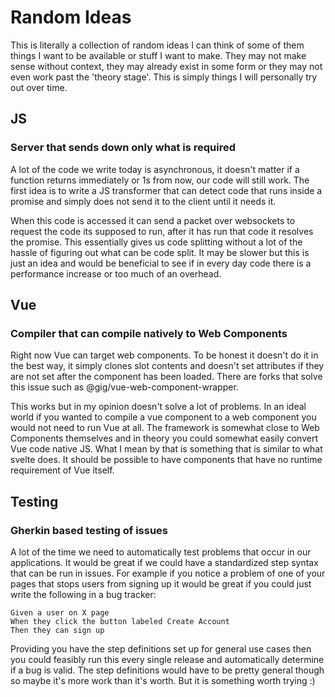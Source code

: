 # Random Ideas

This is literally a collection of random ideas I can think of some of them things I want to be available or stuff I want to make. They may not make sense without context, they may already exist in some form or they may not even work past the 'theory stage'. This is simply things I will personally try out over time.

## JS

### Server that sends down only what is required

A lot of the code we write today is asynchronous, it doesn't matter if a function returns immediately or 1s from now, our code will still work. The first idea is to write a JS transformer that can detect code that runs inside a promise and simply does not send it to the client until it needs it. 

When this code is accessed it can send a packet over websockets to request the code its supposed to run, after it has run that code it resolves the promise. This essentially gives us code splitting without a lot of the hassle of figuring out what can be code split. It may be slower but this is just an idea and would be beneficial to see if in every day code there is a performance increase or too much of an overhead.

## Vue

### Compiler that can compile natively to Web Components

Right now Vue can target web components. To be honest it doesn't do it in the best way, it simply clones slot contents and doesn't set attributes if they are not set after the component has been loaded. There are forks that solve this issue such as @gig/vue-web-component-wrapper. 

This works but in my opinion doesn't solve a lot of problems. In an ideal world if you wanted to compile a vue component to a web component you would not need to run Vue at all. The framework is somewhat close to Web Components themselves and in theory you could somewhat easily convert Vue code native JS. What I mean by that is something that is similar to what svelte does. It should be possible to have components that have no runtime requirement of Vue itself.

## Testing

### Gherkin based testing of issues

A lot of the time we need to automatically test problems that occur in our applications. It would be great if we could have a standardized step syntax that can be run in issues. For example if you notice a problem of one of your pages that stops users from signing up it would be great if you could just write the following in a bug tracker:

```gherkin
Given a user on X page
When they click the button labeled Create Account
Then they can sign up
```

Providing you have the step definitions set up for general use cases then you could feasibly run this every single release and automatically determine if a bug is valid. The step definitions would have to be pretty general though so maybe it's more work than it's worth. But it is something worth trying :)

